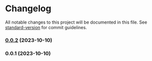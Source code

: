 # Changelog

All notable changes to this project will be documented in this file. See [standard-version](https://github.com/conventional-changelog/standard-version) for commit guidelines.

### [0.0.2](https://github.com/Cid-Santos/angular-table-infinite-load/compare/v0.0.1...v0.0.2) (2023-10-10)

### 0.0.1 (2023-10-10)

